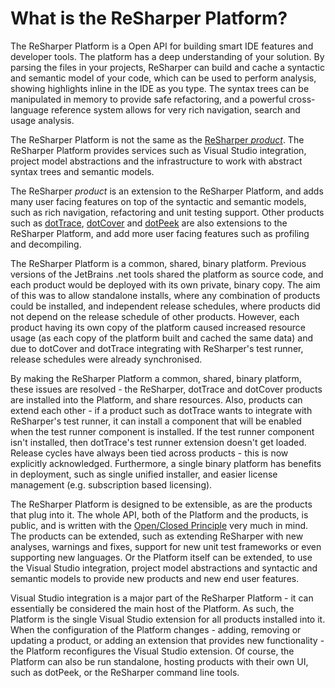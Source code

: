 ---
---

# What is the ReSharper Platform?

The ReSharper Platform is a Open API for building smart IDE features and developer tools. The platform has a deep understanding of your solution. By parsing the files in your projects, ReSharper can build and cache a syntactic and semantic model of your code, which can be used to perform analysis, showing highlights inline in the IDE as you type. The syntax trees can be manipulated in memory to provide safe refactoring, and a powerful cross-language reference system allows for very rich navigation, search and usage analysis.

The ReSharper Platform is not the same as the [ReSharper *product*](https://www.jetbrains.com/resharper). The ReSharper Platform provides services such as Visual Studio integration, project model abstractions and the infrastructure to work with abstract syntax trees and semantic models.

The ReSharper *product* is an extension to the ReSharper Platform, and adds many user facing features on top of the syntactic and semantic models, such as rich navigation, refactoring and unit testing support. Other products such as [dotTrace](https://www.jetbrains.com/profiler), [dotCover](https://www.jetbrains.com/dotcover) and [dotPeek](https://www.jetbrains.com/dotpeek) are also extensions to the ReSharper Platform, and add more user facing features such as profiling and decompiling.

The ReSharper Platform is a common, shared, binary platform. Previous versions of the JetBrains .net tools shared the platform as source code, and each product would be deployed with its own private, binary copy. The aim of this was to allow standalone installs, where any combination of products could be installed, and independent release schedules, where products did not depend on the release schedule of other products. However, each product having its own copy of the platform caused increased resource usage (as each copy of the platform built and cached the same data) and due to dotCover and dotTrace integrating with ReSharper's test runner, release schedules were already synchronised.

By making the ReSharper Platform a common, shared, binary platform, these issues are resolved - the ReSharper, dotTrace and dotCover products are installed into the Platform, and share resources. Also, products can extend each other - if a product such as dotTrace wants to integrate with ReSharper's test runner, it can install a component that will be enabled when the test runner component is installed. If the test runner component isn't installed, then dotTrace's test runner extension doesn't get loaded. Release cycles have always been tied across products - this is now explicitly acknowledged. Furthermore, a single binary platform has benefits in deployment, such as single unified installer, and easier license management (e.g. subscription based licensing).

The ReSharper Platform is designed to be extensible, as are the products that plug into it. The whole API, both of the Platform and the products, is public, and is written with the [Open/Closed Principle](http://en.wikipedia.org/wiki/Open/closed_principle) very much in mind. The products can be extended, such as extending ReSharper with new analyses, warnings and fixes, support for new unit test frameworks or even supporting new languages. Or the Platform itself can be extended, to use the Visual Studio integration, project model abstractions and syntactic and semantic models to provide new products and new end user features.

Visual Studio integration is a major part of the ReSharper Platform - it can essentially be considered the main host of the Platform. As such, the Platform is the single Visual Studio extension for all products installed into it. When the configuration of the Platform changes - adding, removing or updating a product, or adding an extension that provides new functionality - the Platform reconfigures the Visual Studio extension. Of course, the Platform can also be run standalone, hosting products with their own UI, such as dotPeek, or the ReSharper command line tools.

